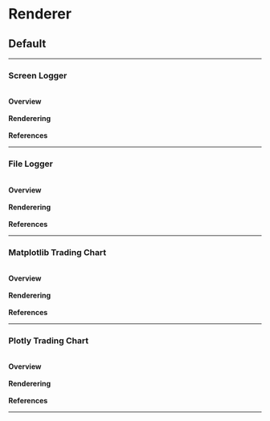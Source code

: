# Renderer

<Insert information about the generic renderer>


## Default
<Insert information about the default renderer>
<hr>

### Screen Logger

<br>**Overview**<br>
<br>**Renderering**<br>
<br>**References**<br>
<hr>


### File Logger

<br>**Overview**<br>
<br>**Renderering**<br>
<br>**References**<br>
<hr>


### Matplotlib Trading Chart

<br>**Overview**<br>
<br>**Renderering**<br>
<br>**References**<br>
<hr>


### Plotly Trading Chart

<br>**Overview**<br>
<br>**Renderering**<br>
<br>**References**<br>
<hr>
